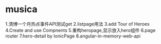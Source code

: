 # musica
1.清博一个月热点事件API测试get
2.listpage用法
3.add Tour of Heroes
4.Create and use Compnents
5.重构heropage,显示放入hero组件
6.page router
7.hero-detail by IonicPage
8.angular-in-memory-web-api

